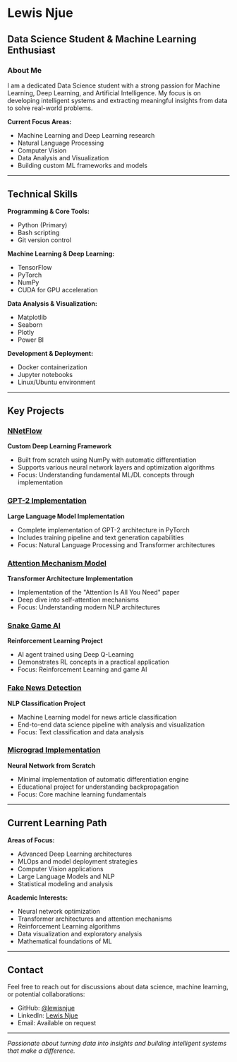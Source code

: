 # Lewis Njue

## Data Science Student & Machine Learning Enthusiast

### About Me

I am a dedicated Data Science student with a strong passion for Machine Learning, Deep Learning, and Artificial Intelligence. My focus is on developing intelligent systems and extracting meaningful insights from data to solve real-world problems.

**Current Focus Areas:**
- Machine Learning and Deep Learning research
- Natural Language Processing
- Computer Vision
- Data Analysis and Visualization
- Building custom ML frameworks and models

---

## Technical Skills

**Programming & Core Tools:**
- Python (Primary)
- Bash scripting
- Git version control

**Machine Learning & Deep Learning:**
- TensorFlow
- PyTorch 
- NumPy
- CUDA for GPU acceleration

**Data Analysis & Visualization:**
- Matplotlib
- Seaborn
- Plotly
- Power BI

**Development & Deployment:**
- Docker containerization
- Jupyter notebooks
- Linux/Ubuntu environment

---

## Key Projects

### [NNetFlow](https://github.com/lewisnjue/nnetflow)
**Custom Deep Learning Framework**
- Built from scratch using NumPy with automatic differentiation
- Supports various neural network layers and optimization algorithms
- Focus: Understanding fundamental ML/DL concepts through implementation

### [GPT-2 Implementation](https://github.com/lewisnjue/gpt-2)
**Large Language Model Implementation**
- Complete implementation of GPT-2 architecture in PyTorch
- Includes training pipeline and text generation capabilities
- Focus: Natural Language Processing and Transformer architectures

### [Attention Mechanism Model](https://github.com/lewisnjue/attention-all-you-need-model)
**Transformer Architecture Implementation**
- Implementation of the "Attention Is All You Need" paper
- Deep dive into self-attention mechanisms
- Focus: Understanding modern NLP architectures

### [Snake Game AI](https://github.com/lewisnjue/snake-game-ai)
**Reinforcement Learning Project**
- AI agent trained using Deep Q-Learning
- Demonstrates RL concepts in a practical application
- Focus: Reinforcement Learning and game AI

### [Fake News Detection](https://github.com/lewisnjue/fake-news)
**NLP Classification Project**
- Machine Learning model for news article classification
- End-to-end data science pipeline with analysis and visualization
- Focus: Text classification and data analysis

### [Micrograd Implementation](https://github.com/lewisnjue/micro-grad)
**Neural Network from Scratch**
- Minimal implementation of automatic differentiation engine
- Educational project for understanding backpropagation
- Focus: Core machine learning fundamentals

---

## Current Learning Path

**Areas of Focus:**
- Advanced Deep Learning architectures
- MLOps and model deployment strategies  
- Computer Vision applications
- Large Language Models and NLP
- Statistical modeling and analysis

**Academic Interests:**
- Neural network optimization
- Transformer architectures and attention mechanisms
- Reinforcement Learning algorithms
- Data visualization and exploratory analysis
- Mathematical foundations of ML

---

## Contact

Feel free to reach out for discussions about data science, machine learning, or potential collaborations:

- GitHub: [@lewisnjue](https://github.com/lewisnjue)
- LinkedIn: [Lewis Njue](https://linkedin.com/in/lewisnjue)
- Email: Available on request

---

*Passionate about turning data into insights and building intelligent systems that make a difference.*
